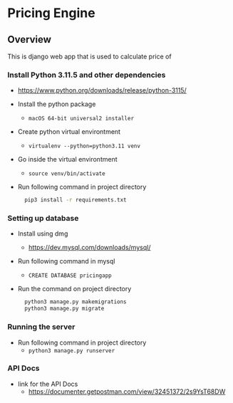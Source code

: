 # Pricing Engine

## Overview

This is django web app that is used to calculate price of

### Install Python 3.11.5 and other dependencies

- <https://www.python.org/downloads/release/python-3115/>
- Install the python package
  - `macOS 64-bit universal2 installer`
- Create python virtual environtment
  - `virtualenv --python=python3.11 venv`
- Go inside the virtual environtment
  - `source venv/bin/activate`
- Run following command in project directory

    ```bash
      pip3 install -r requirements.txt
    ```

### Setting up database

- Install using dmg
  - <https://dev.mysql.com/downloads/mysql/>
- Run following command in mysql
  - `CREATE DATABASE pricingapp`
- Run the command on project directory

    ```bash
      python3 manage.py makemigrations
      python3 manage.py migrate
    ```

### Running the server

- Run following command in project directory
  - `python3 manage.py runserver`

### API Docs

- link for the API Docs
  - <https://documenter.getpostman.com/view/32451372/2s9YsT68DW>
